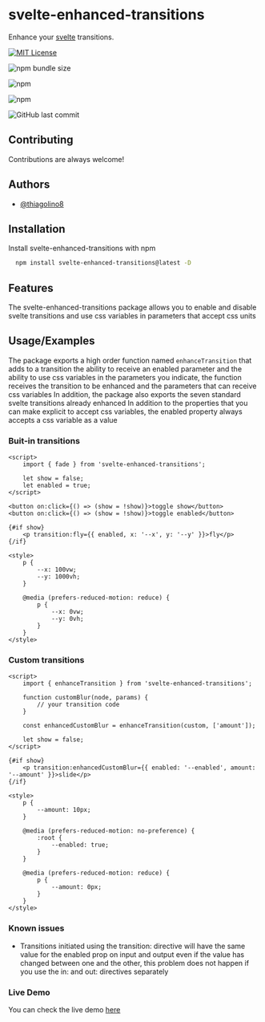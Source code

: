 # svelte-enhanced-transitions

Enhance your [svelte](https://github.com/sveltejs/svelte) transitions.

[![MIT License](https://img.shields.io/badge/License-MIT-green.svg)](https://choosealicense.com/licenses/mit/)

![npm bundle size](https://img.shields.io/bundlephobia/minzip/svelte-enhanced-transitions)

![npm](https://img.shields.io/npm/v/svelte-enhanced-transitions)

![npm](https://img.shields.io/npm/dt/svelte-enhanced-transitions)

![GitHub last commit](https://img.shields.io/github/last-commit/thiagolino8/svelte-enhanced-transitions)

## Contributing

Contributions are always welcome!

## Authors

- [@thiagolino8](https://www.github.com/thiagolino8)

## Installation

Install svelte-enhanced-transitions with npm

```bash
  npm install svelte-enhanced-transitions@latest -D
```

## Features

The svelte-enhanced-transitions package allows you to enable and disable svelte transitions and use css variables in parameters that accept css units

## Usage/Examples

The package exports a high order function named `enhanceTransition` that adds to a transition the ability to receive an enabled parameter and the ability to use css variables in the parameters you indicate, the function receives the transition to be enhanced and the parameters that can receive css variables
In addition, the package also exports the seven standard svelte transitions already enhanced
In addition to the properties that you can make explicit to accept css variables, the enabled property always accepts a css variable as a value

### Buit-in transitions

```svelte
<script>
	import { fade } from 'svelte-enhanced-transitions';

	let show = false;
	let enabled = true;
</script>

<button on:click={() => (show = !show)}>toggle show</button>
<button on:click={() => (show = !show)}>toggle enabled</button>

{#if show}
	<p transition:fly={{ enabled, x: '--x', y: '--y' }}>fly</p>
{/if}

<style>
	p {
		--x: 100vw;
		--y: 1000vh;
	}

	@media (prefers-reduced-motion: reduce) {
		p {
			--x: 0vw;
			--y: 0vh;
		}
	}
</style>
```

### Custom transitions

```svelte
<script>
	import { enhanceTransition } from 'svelte-enhanced-transitions';

	function customBlur(node, params) {
		// your transition code
	}

	const enhancedCustomBlur = enhanceTransition(custom, ['amount']);

	let show = false;
</script>

{#if show}
	<p transition:enhancedCustomBlur={{ enabled: '--enabled', amount: '--amount' }}>slide</p>
{/if}

<style>
	p {
		--amount: 10px;
	}

	@media (prefers-reduced-motion: no-preference) {
		:root {
			--enabled: true;
		}
	}

	@media (prefers-reduced-motion: reduce) {
		p {
			--amount: 0px;
		}
	}
</style>
```

### Known issues

- Transitions initiated using the transition: directive will have the same value for the enabled prop on input and output even if the value has changed between one and the other, this problem does not happen if you use the in: and out: directives separately

### Live Demo

You can check the live demo [here](https://svelte-enhanced-transitions.vercel.app/)
